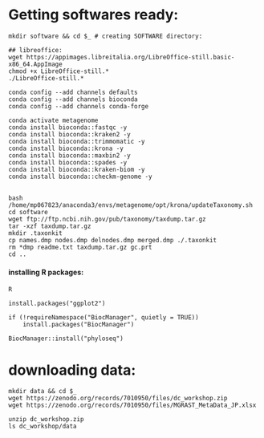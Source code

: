

# Getting softwares ready:

    mkdir software && cd $_ # creating SOFTWARE directory:

    ## libreoffice:
    wget https://appimages.libreitalia.org/LibreOffice-still.basic-x86_64.AppImage
    chmod +x LibreOffice-still.*
    ./LibreOffice-still.*

    conda config --add channels defaults
    conda config --add channels bioconda
    conda config --add channels conda-forge

    conda activate metagenome
    conda install bioconda::fastqc -y
    conda install bioconda::kraken2 -y
    conda install bioconda::trimmomatic -y
    conda install bioconda::krona -y
    conda install bioconda::maxbin2 -y
    conda install bioconda::spades -y
    conda install bioconda::kraken-biom -y
    conda install bioconda::checkm-genome -y

##
    bash /home/mp067823/anaconda3/envs/metagenome/opt/krona/updateTaxonomy.sh
    cd software                        
    wget ftp://ftp.ncbi.nih.gov/pub/taxonomy/taxdump.tar.gz
    tar -xzf taxdump.tar.gz 
    mkdir .taxonkit
    cp names.dmp nodes.dmp delnodes.dmp merged.dmp ./.taxonkit
    rm *dmp readme.txt taxdump.tar.gz gc.prt
    cd ..

#### installing R packages:
    R

    install.packages("ggplot2")

    if (!requireNamespace("BiocManager", quietly = TRUE))
        install.packages("BiocManager")

    BiocManager::install("phyloseq")


# downloading data:
    
    mkdir data && cd $_
    wget https://zenodo.org/records/7010950/files/dc_workshop.zip
    wget https://zenodo.org/records/7010950/files/MGRAST_MetaData_JP.xlsx

    unzip dc_workshop.zip
    ls dc_workshop/data






    

